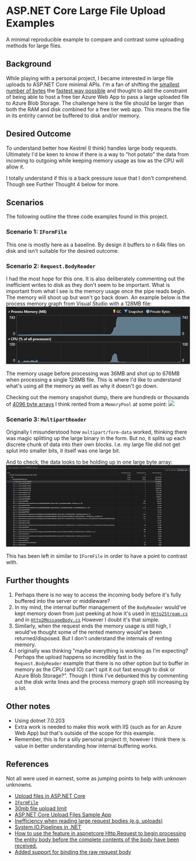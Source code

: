 # ASP.NET Core Large File Upload Examples
A minimal reproducible example to compare and contrast some uploading methods for large files.

## Background
While playing with a personal project, I became interested in large file uploads to ASP.NET Core minimal APIs. I'm a fan of shifting the [smallest number of bytes](https://github.com/nikouu/TinyWordle) the [fastest way possible](https://github.com/nikouu/dotnet-optimization-cheatsheet) and thought to add the constraint of being able to host a free tier Azure Web App to pass a large uploaded file to Azure Blob Storage. The challenge here is the file should be larger than both the RAM and disk combined for a free tier web app. This means the file in its entirity cannot be buffered to disk and/or memory.

## Desired Outcome
To understand better how Kestrel (I think) handles large body requests. Ultimately I'd be keen to know if there is a way to "hot potato" the data from incoming to outgoing while keeping memory usage as low as the CPU will allow it.

I totally understand if this is a back pressure issue that I don't comprehend. Though see Further Thought 4 below for more.

## Scenarios
The following outline the three code examples found in this project. 

### Scenario 1: `IFormFile`
This one is mostly here as a baseline. By design it buffers to *n* 64k files on disk and isn't suitable for the desired outcome.

### Scenario 2: `Request.BodyReader`
I had the most hope for this one. It is also deliberately commenting out the inefficient writes to disk as they don't seem to be important. What is important from what I see is the memory usage once the pipe reads begin. The memory will shoot up but won't go back down. An example below is the process memory graph from Visual Studio with a 128MB file:
![](images/processmemory1.jpg)

The memory usage before processing was 36MB and shot up to 676MB when processing a single 128MB file. This is where I'd like to understand what's using all the memory as well as why it doesn't go down.

Checking out the memory snapshot dump, there are hundreds or thousands of [4096 byte arrays](https://github.com/dotnet/aspnetcore/issues/30545#issuecomment-788072866) I think rented from a `MemoryPool` at some point:
![](images%5Cmemorysnapshot1.jpg)



### Scenario 3: `MultipartReader`
Originally I misunderstood how `multipart/form-data` worked, thinking there was magic splitting up the large binary in the form. But no, it splits up each discrete chunk of data into their own blocks. I.e. my large file did not get splut into smaller bits, it itself was one large bit.

And to check, the data looks to be holding up in one large byte array:
![](images/multipartperformance1.jpg)

This has been left in similar to `IFormFile` in order to have a point to contrast with.
## Further thoughts
1. Perhaps there is no way to access the incoming body before it's fully buffered into the server or middleware?
1. In my mind, the internal buffer management of the `BodyReader` would've kept memory down from just peeking at how it's used in [`Http2Stream.cs`](https://github.com/dotnet/aspnetcore/blob/7d0c27344d193cb6ad263732d1fef6d3e0fd1f71/src/Servers/Kestrel/Core/src/Internal/Http2/Http2Stream.cs#L497) and in [`Http2MessageBody.cs`](https://github.com/dotnet/aspnetcore/blob/bec278eabea54f63da15e10e654bdfa4168a2479/src/Servers/Kestrel/Core/src/Internal/Http2/Http2MessageBody.cs#L97) However I doubt it's that simple.
1. Similarly, when the request ends the memory usage is still high, I would've thought some of the rented memory would've been returned/disposed. But I don't understand the internals of renting memory.
1. I originally was thinking "maybe everything is working as I'm expecting? Perhaps the upload happens so incredibly fast in the `Request.BodyReader` example that there is no other option but to buffer in memory as the CPU (and IO) can't spit it out fast enough to disk or Azure Blob Storage?". Though I think I've debunked this by commenting out the disk write lines and the process memory graph still increasing by a lot.

## Other notes
- Using dotnet 7.0.203
- Extra work is needed to make this work with IIS (such as for an Azure Web App) but that's outside of the scope for this example.
- Remember, this is for a silly personal project 🤓, however I think there is value in better understanding how internal buffering works.


## References
Not all were used in earnest, some as jumping points to help with unknown unknowns.
- [Upload files in ASP.NET Core](https://learn.microsoft.com/en-us/aspnet/core/mvc/models/file-uploads?view=aspnetcore-7.0)
- [`IFormFile`](https://learn.microsoft.com/en-us/aspnet/core/release-notes/aspnetcore-7.0?source=recommendations&view=aspnetcore-7.0#file-uploads-using-iformfile-and-iformfilecollection)
- [30mb file upload limit](https://github.com/aspnet/Announcements/issues/267)
- [ASP.NET Core Upload Files Sample App](https://github.com/dotnet/AspNetCore.Docs/tree/main/aspnetcore/mvc/models/file-uploads/samples/3.x/SampleApp)
- [Inefficiency when reading large request bodies (e.g. uploads)](https://github.com/dotnet/aspnetcore/issues/32467)
- [System.IO.Pipelines in .NET](https://learn.microsoft.com/en-us/dotnet/standard/io/pipelines)
- [How to use the feature in aspnetcore Http.Request to begin processing the entity body before the complete contents of the body have been received.](https://github.com/dotnet/aspnetcore/issues/43084)
- [Added support for binding the raw request body](https://github.com/dotnet/aspnetcore/pull/39388)